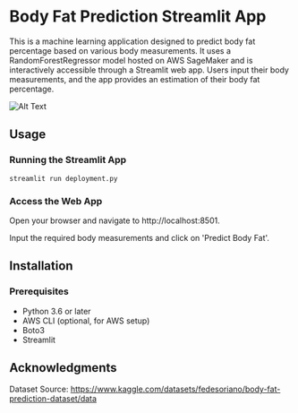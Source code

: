 # Body Fat Prediction Streamlit App

This is a machine learning application designed to predict body fat percentage based on various body measurements. It uses a RandomForestRegressor model hosted on AWS SageMaker and is interactively accessible through a Streamlit web app. Users input their body measurements, and the app provides an estimation of their body fat percentage. 

![Alt Text](https://media.giphy.com/media/v1.Y2lkPTc5MGI3NjExZzVyOGhnNnpxZWZpa2dlNHhuN2gzNDhpMDk4cGQ1MGR0YTBrbGJsYSZlcD12MV9pbnRlcm5hbF9naWZfYnlfaWQmY3Q9Zw/lKSyGfpujc2Qv6hXcq/giphy.gif)

## Usage
### Running the Streamlit App
```streamlit run deployment.py```
### Access the Web App
Open your browser and navigate to http://localhost:8501.

Input the required body measurements and click on 'Predict Body Fat'.

## Installation
### Prerequisites
- Python 3.6 or later
- AWS CLI (optional, for AWS setup)
- Boto3
- Streamlit

## Acknowledgments
Dataset Source: https://www.kaggle.com/datasets/fedesoriano/body-fat-prediction-dataset/data
